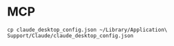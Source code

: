 # MCP

```
cp claude_desktop_config.json ~/Library/Application\ Support/Claude/claude_desktop_config.json
```


